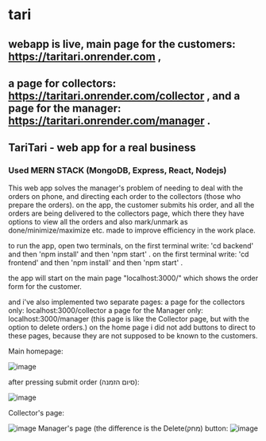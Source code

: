 # tari

## webapp is live, main page for the customers: https://taritari.onrender.com ,  <br>
## a page for collectors: https://taritari.onrender.com/collector , and a page for the manager: https://taritari.onrender.com/manager  .<br>

## TariTari - web app for a real business

### Used MERN STACK (MongoDB, Express, React, Nodejs)

This web app solves the manager's problem of needing to deal with the orders on phone, and directing each order to the collectors (those who prepare the orders).
on the app, the customer submits his order, and all the orders are being delivered to the collectors page, which there they have options to view all the orders and also mark/unmark as done/minimize/maximize etc.
made to improve efficiency in the work place.

to run the app, open two terminals,
on the first terminal write: 'cd backend' and then 'npm install' and then 'npm start' .
on the first terminal write: 'cd frontend' and then 'npm install' and then 'npm start' .

the app will start on the main page "localhost:3000/" which shows the order form for the customer.

and i've also implemented two separate pages:
a page for the collectors only: localhost:3000/collector
a page for the Manager only: localhost:3000/manager (this page is like the Collector page, but with the option to delete orders.)
on the home page i did not add buttons to direct to these pages, because they are not supposed to be known to the customers.


Main homepage:

![image](https://github.com/Benny902/tari/assets/73943596/2b3b8a19-b6be-45d5-a1ac-04b0a1b4ed92)

after pressing submit order (סיום הזמנה):

![image](https://github.com/Benny902/tari/assets/73943596/59cb2118-d43d-4253-8284-1ff23b933cb4)

Collector's page:

![image](https://github.com/Benny902/tari/assets/73943596/a43b4684-feda-4aad-9877-53be259fa5e2)
Manager's page (the difference is the Delete(מחק) button:
![image](https://github.com/Benny902/tari/assets/73943596/30e87240-62d0-43be-88d1-1062119a7631)
